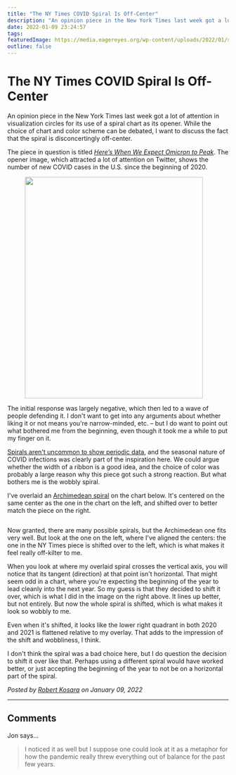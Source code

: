```yaml
---
title: "The NY Times COVID Spiral Is Off-Center"
description: "An opinion piece in the New York Times last week got a lot of attention in visualization circles for its use of a spiral chart as its opener. While the choice of chart and color scheme can be debated, I want to discuss the fact that the spiral is disconcertingly off-center."
date: 2022-01-09 23:24:57
tags: 
featuredImage: https://media.eagereyes.org/wp-content/uploads/2022/01/spirals-overlaid.png
outline: false
---
```


# The NY Times COVID Spiral Is Off-Center

An opinion piece in the New York Times last week got a lot of attention in visualization circles for its use of a spiral chart as its opener. While the choice of chart and color scheme can be debated, I want to discuss the fact that the spiral is disconcertingly off-center.

The piece in question is titled <em><a href="https://www.nytimes.com/2022/01/06/opinion/omicron-covid-us.html">Here’s When We Expect Omicron to Peak</a></em>. The opener image, which attracted a lot of attention on Twitter, shows the number of new COVID cases in the U.S. since the beginning of 2020.

<div class="wp-block-image"><figure class="aligncenter size-full is-resized"><img src="https://media.eagereyes.org/wp-content/uploads/2022/01/nytimes-spiral.png" alt="" class="wp-image-98090" width="405" height="503"/></figure></div>

The initial response was largely negative, which then led to a wave of people defending it. I don't want to get into any arguments about whether liking it or not means you're narrow-minded, etc. – but I do want to point out what bothered me from the beginning, even though it took me a while to put my finger on it.

<a href="https://eagereyes.org/techniques/spirals" data-type="post" data-id="826">Spirals aren't uncommon to show periodic data</a>, and the seasonal nature of COVID infections was clearly part of the inspiration here. We could argue whether the width of a ribbon is a good idea, and the choice of color was probably a large reason why this piece got such a strong reaction. But what bothers me is the wobbly spiral.

I've overlaid an <a href="https://en.wikipedia.org/wiki/Archimedean_spiral">Archimedean spiral</a> on the chart below. It's centered on the same center as the one in the chart on the left, and shifted over to better match the piece on the right.

<figure class="wp-block-image size-large"><img src="https://media.eagereyes.org/wp-content/uploads/2022/01/spirals-overlaid-1320x820.png" alt="" class="wp-image-98095"/></figure>

Now granted, there are many possible spirals, but the Archimedean one fits very well. But look at the one on the left, where I've aligned the centers: the one in the NY Times piece is shifted over to the left, which is what makes it feel really off-kilter to me.

When you look at where my overlaid spiral crosses the vertical axis, you will notice that its tangent (direction) at that point isn't horizontal. That might seem odd in a chart, where you're expecting the beginning of the year to lead cleanly into the next year. So my guess is that they decided to shift it over, which is what I did in the image on the right above. It lines up better, but not entirely. But now the whole spiral is shifted, which is what makes it look so wobbly to me.

Even when it's shifted, it looks like the lower right quadrant in both 2020 and 2021 is flattened relative to my overlay. That adds to the impression of the shift and wobbliness, I think.

I don't think the spiral was a bad choice here, but I do question the decision to shift it over like that. Perhaps using a different spiral would have worked better, or just accepting the beginning of the year to not be on a horizontal part of the spiral.


_Posted by <a href="/about">Robert Kosara</a> on January 09, 2022_


<aside class="comments">

---
## Comments

Jon says…
>	I noticed it as well but I suppose one could look at it as a metaphor for how the pandemic really threw everything out of balance for the past few years.

</aside>

